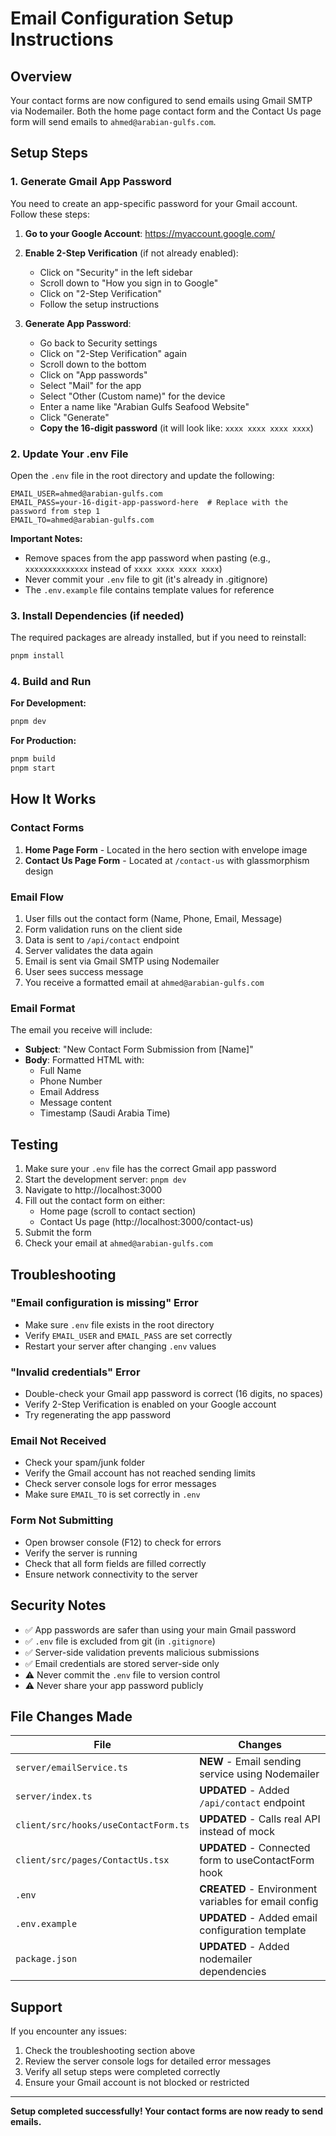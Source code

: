 # Email Configuration Setup Instructions

## Overview
Your contact forms are now configured to send emails using Gmail SMTP via Nodemailer. Both the home page contact form and the Contact Us page form will send emails to `ahmed@arabian-gulfs.com`.

## Setup Steps

### 1. Generate Gmail App Password

You need to create an app-specific password for your Gmail account. Follow these steps:

1. **Go to your Google Account**: https://myaccount.google.com/
2. **Enable 2-Step Verification** (if not already enabled):
   - Click on "Security" in the left sidebar
   - Scroll down to "How you sign in to Google"
   - Click on "2-Step Verification"
   - Follow the setup instructions

3. **Generate App Password**:
   - Go back to Security settings
   - Click on "2-Step Verification" again
   - Scroll down to the bottom
   - Click on "App passwords"
   - Select "Mail" for the app
   - Select "Other (Custom name)" for the device
   - Enter a name like "Arabian Gulfs Seafood Website"
   - Click "Generate"
   - **Copy the 16-digit password** (it will look like: `xxxx xxxx xxxx xxxx`)

### 2. Update Your .env File

Open the `.env` file in the root directory and update the following:

```env
EMAIL_USER=ahmed@arabian-gulfs.com
EMAIL_PASS=your-16-digit-app-password-here  # Replace with the password from step 1
EMAIL_TO=ahmed@arabian-gulfs.com
```

**Important Notes:**
- Remove spaces from the app password when pasting (e.g., `xxxxxxxxxxxxxx` instead of `xxxx xxxx xxxx xxxx`)
- Never commit your `.env` file to git (it's already in .gitignore)
- The `.env.example` file contains template values for reference

### 3. Install Dependencies (if needed)

The required packages are already installed, but if you need to reinstall:

```bash
pnpm install
```

### 4. Build and Run

**For Development:**
```bash
pnpm dev
```

**For Production:**
```bash
pnpm build
pnpm start
```

## How It Works

### Contact Forms
1. **Home Page Form** - Located in the hero section with envelope image
2. **Contact Us Page Form** - Located at `/contact-us` with glassmorphism design

### Email Flow
1. User fills out the contact form (Name, Phone, Email, Message)
2. Form validation runs on the client side
3. Data is sent to `/api/contact` endpoint
4. Server validates the data again
5. Email is sent via Gmail SMTP using Nodemailer
6. User sees success message
7. You receive a formatted email at `ahmed@arabian-gulfs.com`

### Email Format
The email you receive will include:
- **Subject**: "New Contact Form Submission from [Name]"
- **Body**: Formatted HTML with:
  - Full Name
  - Phone Number
  - Email Address
  - Message content
  - Timestamp (Saudi Arabia Time)

## Testing

1. Make sure your `.env` file has the correct Gmail app password
2. Start the development server: `pnpm dev`
3. Navigate to http://localhost:3000
4. Fill out the contact form on either:
   - Home page (scroll to contact section)
   - Contact Us page (http://localhost:3000/contact-us)
5. Submit the form
6. Check your email at `ahmed@arabian-gulfs.com`

## Troubleshooting

### "Email configuration is missing" Error
- Make sure `.env` file exists in the root directory
- Verify `EMAIL_USER` and `EMAIL_PASS` are set correctly
- Restart your server after changing `.env` values

### "Invalid credentials" Error
- Double-check your Gmail app password is correct (16 digits, no spaces)
- Verify 2-Step Verification is enabled on your Google account
- Try regenerating the app password

### Email Not Received
- Check your spam/junk folder
- Verify the Gmail account has not reached sending limits
- Check server console logs for error messages
- Make sure `EMAIL_TO` is set correctly in `.env`

### Form Not Submitting
- Open browser console (F12) to check for errors
- Verify the server is running
- Check that all form fields are filled correctly
- Ensure network connectivity to the server

## Security Notes

- ✅ App passwords are safer than using your main Gmail password
- ✅ `.env` file is excluded from git (in `.gitignore`)
- ✅ Server-side validation prevents malicious submissions
- ✅ Email credentials are stored server-side only
- ⚠️ Never commit the `.env` file to version control
- ⚠️ Never share your app password publicly

## File Changes Made

| File | Changes |
|------|---------|
| `server/emailService.ts` | **NEW** - Email sending service using Nodemailer |
| `server/index.ts` | **UPDATED** - Added `/api/contact` endpoint |
| `client/src/hooks/useContactForm.ts` | **UPDATED** - Calls real API instead of mock |
| `client/src/pages/ContactUs.tsx` | **UPDATED** - Connected form to useContactForm hook |
| `.env` | **CREATED** - Environment variables for email config |
| `.env.example` | **UPDATED** - Added email configuration template |
| `package.json` | **UPDATED** - Added nodemailer dependencies |

## Support

If you encounter any issues:
1. Check the troubleshooting section above
2. Review the server console logs for detailed error messages
3. Verify all setup steps were completed correctly
4. Ensure your Gmail account is not blocked or restricted

---

**Setup completed successfully! Your contact forms are now ready to send emails.**
